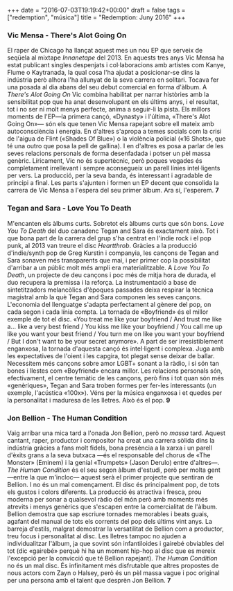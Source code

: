 +++
date = "2016-07-03T19:19:42+00:00"
draft = false
tags = ["redemption", "música"]
title = "Redemption: Juny 2016"
+++
<!-- more -->

### Vic Mensa - There's Alot Going On

El raper de Chicago ha llançat aquest mes un nou EP que serveix de seqüela al mixtape *Innanetape* del 2013. En aquests tres anys Vic Mensa ha estat publicant singles despenjats i col·laboracions amb artistes com Kanye, Flume o Kaytranada, la qual cosa l'ha ajudat a posicionar-se dins la indústria però alhora l'ha allunyat de la seva carrera en solitari. Tocava fer una posada al dia abans del seu debut comercial en forma d'àlbum. A *There's Alot Going On* Vic combina habilitat per narrar històries amb la sensibilitat pop que ha anat desenvolupant en els últims anys, i el resultat, tot i no ser ni molt menys perfecte, anima a seguir-li la pista. Els millors moments de l'EP—la primera cançó, «Dynasty» i l'última, «There's Alot Going On»— són els que tenen Vic Mensa rapejant sobre ell mateix amb autoconsciència i energia. En d'altres s'apropa a temes socials com la crisi de l'aigua de Flint («Shades Of Blue») o la violència policial («16 Shots», que té una outro que posa la pell de gallina). I en d'altres es posa a parlar de les seves relacions personals de forma desenfadada i potser un pèl massa genèric. Líricament, Vic no és supertècnic, però poques vegades és completament irrellevant i sempre aconsegueix un parell línies intel·ligents per vers. La producció, per la seva banda, és interessant i agradable de principi a final. Les parts s'ajunten i formen un EP decent que consolida la carrera de Vic Mensa a l'espera del seu primer àlbum. Ara sí, l'esperem. **7**

### Tegan and Sara - Love You To Death

M'encanten els àlbums curts. Sobretot els àlbums curts que són bons. *Love You To Death* del duo canadenc Tegan and Sara és exactament això. Tot i que bona part de la carrera del grup s'ha centrat en l'indie rock i el pop punk, al 2013 van treure el disc *Heartthrob*. Gràcies a la producció d'indie/synth pop de Greg Kurstin i companyia, les cançons de Tegan and Sara sonaven més transparents que mai, i per primer cop la possibilitat d'arribar a un públic molt més ampli era materialitzable. A *Love You To Death*, un projecte de deu cançons i poc més de mitja hora de durada, el duo recupera la premissa i la reforça. La instrumentació a base de sintetitzadors melancòlics d'èpoques passades deixa respirar la tècnica magistral amb la què Tegan and Sara componen les seves cançons. L'economia del llenguatge s'adapta perfectament al gènere del pop, on cada segon i cada línia compta. La tornada de «Boyfriend» és el millor exemple de tot el disc. «You treat me like your boyfriend
/ And trust me like a... like a very best friend / You kiss me like your boyfriend / You call me up like you want your best friend / You turn me on like you want your boyfriend / But I don't want to be your secret anymore». A part de ser irresistiblement enganxosa, la tornada d'aquesta cançó és intel·ligent i complexa. Juga amb les expectatives de l'oient i les capgira, tot plegat sense deixar de ballar. Necessitem més cançons sobre amor LGBT+ sonant a la ràdio, i si són tan bones i llestes com «Boyfriend» encara millor. Les relacions personals són, efectivament, el centre temàtic de les cançons, però fins i tot quan són més «genèriques», Tegan and Sara troben formes per fer-les interessants (un exemple, l'acústica «100x»). Véns per la música enganxosa i et quedes per la personalitat i maduresa de les lletres. Això és el pop. **9**

### Jon Bellion - The Human Condition

Vaig arribar una mica tard a l'onada Jon Bellion, però no *massa* tard. Aquest cantant, raper, productor i compositor ha creat una carrera sòlida dins la indústria gràcies a fans molt fidels, bona presència a la xarxa i un parell d'èxits grans a la seva butxaca —és el responsable del chorus de «The Monster» (Eminem) i la genial «Trumpets» (Jason Derulo) entre d'altres—. *The Human Condition* és el seu segon àlbum d'estudi, però per molta gent —entre la que m'incloc— aquest serà el primer projecte que sentiran de Bellion. I no és un mal començament. El disc és principalment pop, de tots els gustos i colors diferents. La producció és atractiva i fresca, prou moderna per sonar a qualsevol ràdio del món però amb moments més atrevits i menys genèrics que s'escapen entre la comercialitat de l'àlbum. Bellion demostra que sap escriure tornades memorables i beats guais, agafant del manual de tots els corrents del pop dels últims vint anys. La barreja d'estils, malgrat demostrar la versatilitat de Bellion com a productor, treu focus i personalitat al disc. Les lletres tampoc no ajuden a individualitzar l'àlbum, ja que sovint són infantiloides i gairebé obviables del tot (dic «gairebé» perquè hi ha un moment hip-hop al disc que es mereix l'excepció per la convicció que té Bellion rapejant). *The Human Condition* no és un mal disc. És infinitament més disfrutable que altres propostes de nous actors com Zayn o Halsey, però és un pèl massa vague i poc original per una persona amb el talent que desprèn Jon Bellion. **7**